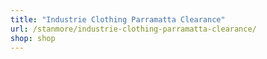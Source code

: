 ```yaml
---
title: "Industrie Clothing Parramatta Clearance"
url: /stanmore/industrie-clothing-parramatta-clearance/
shop: shop
---
```

